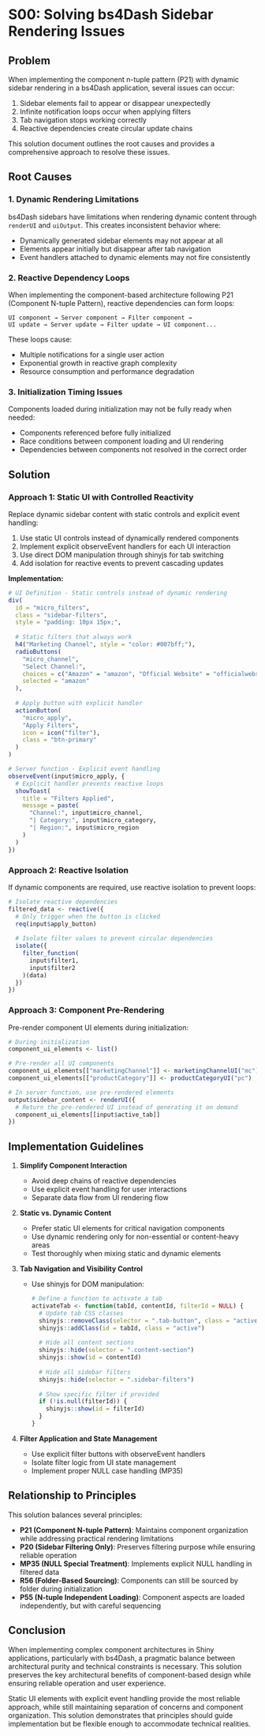 # S00: Solving bs4Dash Sidebar Rendering Issues

## Problem

When implementing the component n-tuple pattern (P21) with dynamic sidebar rendering in a bs4Dash application, several issues can occur:

1. Sidebar elements fail to appear or disappear unexpectedly
2. Infinite notification loops occur when applying filters
3. Tab navigation stops working correctly
4. Reactive dependencies create circular update chains

This solution document outlines the root causes and provides a comprehensive approach to resolve these issues.

## Root Causes

### 1. Dynamic Rendering Limitations

bs4Dash sidebars have limitations when rendering dynamic content through `renderUI` and `uiOutput`. This creates inconsistent behavior where:

- Dynamically generated sidebar elements may not appear at all
- Elements appear initially but disappear after tab navigation
- Event handlers attached to dynamic elements may not fire consistently

### 2. Reactive Dependency Loops

When implementing the component-based architecture following P21 (Component N-tuple Pattern), reactive dependencies can form loops:

```
UI component → Server component → Filter component → 
UI update → Server update → Filter update → UI component...
```

These loops cause:
- Multiple notifications for a single user action
- Exponential growth in reactive graph complexity
- Resource consumption and performance degradation

### 3. Initialization Timing Issues

Components loaded during initialization may not be fully ready when needed:

- Components referenced before fully initialized
- Race conditions between component loading and UI rendering
- Dependencies between components not resolved in the correct order

## Solution

### Approach 1: Static UI with Controlled Reactivity

Replace dynamic sidebar content with static controls and explicit event handling:

1. Use static UI controls instead of dynamically rendered components
2. Implement explicit observeEvent handlers for each UI interaction
3. Use direct DOM manipulation through shinyjs for tab switching
4. Add isolation for reactive events to prevent cascading updates

**Implementation:**

```r
# UI Definition - Static controls instead of dynamic rendering
div(
  id = "micro_filters",
  class = "sidebar-filters",
  style = "padding: 10px 15px;",
  
  # Static filters that always work
  h4("Marketing Channel", style = "color: #007bff;"),
  radioButtons(
    "micro_channel", 
    "Select Channel:", 
    choices = c("Amazon" = "amazon", "Official Website" = "officialwebsite"),
    selected = "amazon"
  ),
  
  # Apply button with explicit handler
  actionButton(
    "micro_apply",
    "Apply Filters",
    icon = icon("filter"),
    class = "btn-primary"
  )
)

# Server function - Explicit event handling
observeEvent(input$micro_apply, {
  # Explicit handler prevents reactive loops
  showToast(
    title = "Filters Applied",
    message = paste(
      "Channel:", input$micro_channel, 
      "| Category:", input$micro_category,
      "| Region:", input$micro_region
    )
  )
})
```

### Approach 2: Reactive Isolation

If dynamic components are required, use reactive isolation to prevent loops:

```r
# Isolate reactive dependencies
filtered_data <- reactive({
  # Only trigger when the button is clicked
  req(input$apply_button)
  
  # Isolate filter values to prevent circular dependencies
  isolate({
    filter_function(
      input$filter1, 
      input$filter2
    )(data)
  })
})
```

### Approach 3: Component Pre-Rendering

Pre-render component UI elements during initialization:

```r
# During initialization
component_ui_elements <- list()

# Pre-render all UI components
component_ui_elements[["marketingChannel"]] <- marketingChannelUI("mc")
component_ui_elements[["productCategory"]] <- productCategoryUI("pc")

# In server function, use pre-rendered elements
output$sidebar_content <- renderUI({
  # Return the pre-rendered UI instead of generating it on demand
  component_ui_elements[[input$active_tab]]
})
```

## Implementation Guidelines

1. **Simplify Component Interaction**
   - Avoid deep chains of reactive dependencies
   - Use explicit event handling for user interactions
   - Separate data flow from UI rendering flow

2. **Static vs. Dynamic Content**
   - Prefer static UI elements for critical navigation components
   - Use dynamic rendering only for non-essential or content-heavy areas
   - Test thoroughly when mixing static and dynamic elements

3. **Tab Navigation and Visibility Control**
   - Use shinyjs for DOM manipulation:
     ```r
     # Define a function to activate a tab
     activateTab <- function(tabId, contentId, filterId = NULL) {
       # Update tab CSS classes
       shinyjs::removeClass(selector = ".tab-button", class = "active")
       shinyjs::addClass(id = tabId, class = "active")
       
       # Hide all content sections
       shinyjs::hide(selector = ".content-section")
       shinyjs::show(id = contentId)
       
       # Hide all sidebar filters
       shinyjs::hide(selector = ".sidebar-filters")
       
       # Show specific filter if provided
       if (!is.null(filterId)) {
         shinyjs::show(id = filterId)
       }
     }
     ```

4. **Filter Application and State Management**
   - Use explicit filter buttons with observeEvent handlers
   - Isolate filter logic from UI state management
   - Implement proper NULL case handling (MP35)

## Relationship to Principles

This solution balances several principles:

- **P21 (Component N-tuple Pattern)**: Maintains component organization while addressing practical rendering limitations
- **P20 (Sidebar Filtering Only)**: Preserves filtering purpose while ensuring reliable operation
- **MP35 (NULL Special Treatment)**: Implements explicit NULL handling in filtered data
- **R56 (Folder-Based Sourcing)**: Components can still be sourced by folder during initialization
- **P55 (N-tuple Independent Loading)**: Component aspects are loaded independently, but with careful sequencing

## Conclusion

When implementing complex component architectures in Shiny applications, particularly with bs4Dash, a pragmatic balance between architectural purity and technical constraints is necessary. This solution preserves the key architectural benefits of component-based design while ensuring reliable operation and user experience.

Static UI elements with explicit event handling provide the most reliable approach, while still maintaining separation of concerns and component organization. This solution demonstrates that principles should guide implementation but be flexible enough to accommodate technical realities.